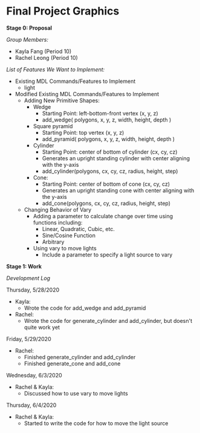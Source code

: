 # Final Project Graphics

**Stage 0: Proposal**

*Group Members:*
* Kayla Fang (Period 10)
* Rachel Leong (Period 10)

*List of Features We Want to Implement:*
* Existing MDL Commands/Features to Implement
  * light
* Modified Existing MDL Commands/Features to Implement
  * Adding New Primitive Shapes:
    * Wedge
      * Starting Point: left-bottom-front vertex (x, y, z)
      * add_wedge( polygons, x, y, z, width, height, depth )
    * Square pyramid
      * Starting Point: top vertex (x, y, z)
      * add_pyramid( polygons, x, y, z, width, height, depth )
    * Cylinder
      * Starting Point: center of bottom of cylinder (cx, cy, cz)
      * Generates an upright standing cylinder with center aligning with the y-axis
      * add_cylinder(polygons, cx, cy, cz, radius, height, step)
    * Cone:
      * Starting Point: center of bottom of cone (cx, cy, cz)
      * Generates an upright standing cone with center aligning with the y-axis
      * add_cone(polygons, cx, cy, cz, radius, height, step)
  * Changing Behavior of Vary
    * Adding a parameter to calculate change over time using functions including:
      * Linear, Quadratic, Cubic, etc.
      * Sine/Cosine Function
      * Arbitrary
    * Using vary to move lights
      * Include a parameter to specify a light source to vary

**Stage 1: Work**

*Development Log*

Thursday, 5/28/2020
* Kayla:
  * Wrote the code for add_wedge and add_pyramid
* Rachel:
  * Wrote the code for generate_cylinder and add_cylinder, but doesn't quite work yet

Friday, 5/29/2020
* Rachel:
  * Finished generate_cylinder and add_cylinder
  * Finished generate_cone and add_cone

Wednesday, 6/3/2020
* Rachel & Kayla:
  * Discussed how to use vary to move lights

Thursday, 6/4/2020
* Rachel & Kayla:
  * Started to write the code for how to move the light source
